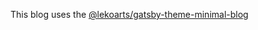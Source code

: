 This blog uses the [@lekoarts/gatsby-theme-minimal-blog](https://github.com/LekoArts/gatsby-themes/tree/master/themes/gatsby-theme-minimal-blog)
